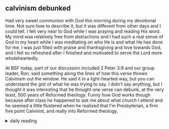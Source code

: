 ## calvinism debunked

Had very sweet communion with God this morning during my devotional time. Not sure how to describe it, but it was different from other days and I could tell. I felt very near to God while I was praying and reading His word. My mind was relatively free from distractions and I had such a real sense of God in my heart while I was meditating on who He is and what He has done for me. I was just filled with praise and thanksgiving and love towards God, and I felt so refreshed after I finished and motivated to serve the Lord more wholeheartedly.

At BSF today, part of our discussion included 2 Peter 3:9 and our group leader, Ron, said something along the lines of how this verse throws Calvinism out the window. He said it in a light-hearted way, but you can understand the gist of what he was trying to say. I didn't say anything, but I thought it was interesting that he thought one verse can debunk, at the very least, 500 years of Reformed theology. Funny how God works though because after class he happened to ask me about what church I attend and he seemed a little flustered when he realized that I'm Presbyterian, a firm five point Calvinist, and really into Reformed theology.

<details markdown="1">
<summary>daily reading</summary>

| Dec. 3, 2024 |
| :-------------: |
| [Deut. 7; Ps. 90; Isa. 35; Rev. 5](https://blog.swang.cloud/2024/12/03/Bible-year-1.html) |
| [WCF 7; WLC 43-50; WSC 27-28](https://blog.swang.cloud/2024/11/27/westminster-month-1.html) |
| [The Apostles' Creed](https://threeforms.org/the-apostles-creed/) |

</details>